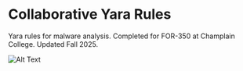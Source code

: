 # Collaborative Yara Rules
Yara rules for malware analysis. Completed for FOR-350 at Champlain College. Updated Fall 2025. 

![Alt Text](https://substackcdn.com/image/fetch/$s_!Y1Vt!,f_auto,q_auto:good,fl_progressive:steep/https%3A%2F%2Fbucketeer-e05bbc84-baa3-437e-9518-adb32be77984.s3.amazonaws.com%2Fpublic%2Fimages%2F864c2225-31a4-45be-a174-6ca6cb5190cc_294x222.gif)
